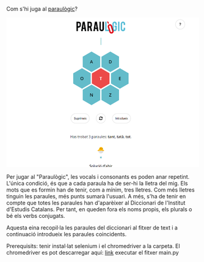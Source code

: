 Com s'hi juga al [paraulògic](http://paraulogic.rodamots.cat/)?

![Screenshot](screenshot.png)

Per jugar al "Paraulògic", les vocals i consonants es poden anar repetint. L'única condició, és que a cada paraula ha de ser-hi la lletra del mig.
Els mots que es formin han de tenir, com a mínim, tres lletres. Com més lletres tinguin les paraules, més punts sumarà l'usuari.
A més, s'ha de tenir en compte que totes les paraules han d'aparèixer al Diccionari de l'Institut d'Estudis Catalans. 
Per tant, en queden fora els noms propis, els plurals o bé els verbs conjugats.  

Aquesta eina recopil·la les paraules del diccionari al fitxer de text i a continuació introdueix les paraules coincidents.

Prerequisits:
tenir instal·lat selenium i el chromedriver a la carpeta. El chromedriver es pot descarregar aquí: [link](https://chromedriver.chromium.org/downloads)
executar el fitxer main.py
